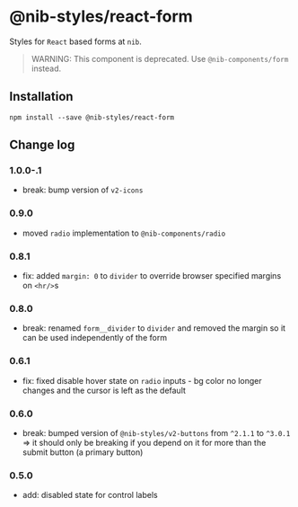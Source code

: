 # @nib-styles/react-form

Styles for `React` based forms at `nib`.

> WARNING: This component is deprecated. Use `@nib-components/form` instead.

## Installation

    npm install --save @nib-styles/react-form

## Change log

### 1.0.0-.1

- break: bump version of `v2-icons`

### 0.9.0

- moved `radio` implementation to `@nib-components/radio`

### 0.8.1

- fix: added `margin: 0` to `divider` to override browser specified margins on `<hr/>`s

### 0.8.0

- break: renamed `form__divider` to `divider` and removed the margin so it can be used independently of the form

### 0.6.1

- fix: fixed disable hover state on `radio` inputs - bg color no longer changes and the cursor is left as the default

### 0.6.0

- break: bumped version of `@nib-styles/v2-buttons` from `^2.1.1` to `^3.0.1` => it should only be breaking if you depend on it for more than the submit button (a primary button)

### 0.5.0

- add: disabled state for control labels
